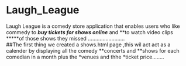 # Laugh_League
Laugh League is a comedy store application that enables users who like commedy to *****buy tickets for shows online***** and **to watch video clips *****of those shows  they missed .........................																																																																																																															
##The first thing we created a shows.html page ,this wil act act as a calender by displaying all the comedy **concerts and **shows for each comedian in a month plus the *venues and thhe *ticket price........
